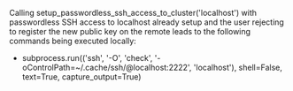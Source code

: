 Calling setup_passwordless_ssh_access_to_cluster('localhost')
with passwordless SSH access to localhost already setup
and the user rejecting to register the new public key on the remote
leads to the following commands being executed locally:
- subprocess.run(('ssh', '-O', 'check', '-oControlPath=~/.cache/ssh/<USER>@localhost:2222', 'localhost'), shell=False, text=True, capture_output=True)
